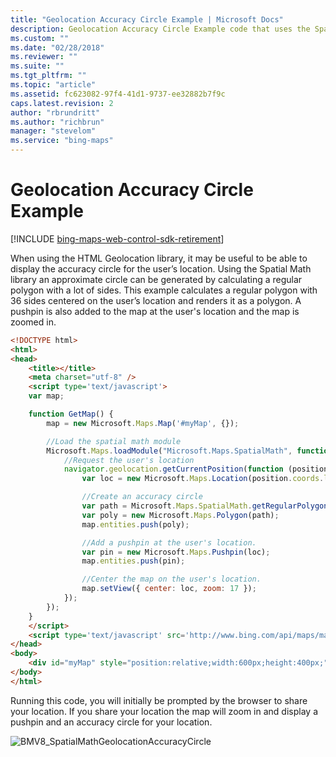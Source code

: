 ```yaml
---
title: "Geolocation Accuracy Circle Example | Microsoft Docs"
description: Geolocation Accuracy Circle Example code that uses the Spatial Math library to display the accuracy circle for the user’s location.
ms.custom: ""
ms.date: "02/28/2018"
ms.reviewer: ""
ms.suite: ""
ms.tgt_pltfrm: ""
ms.topic: "article"
ms.assetid: fc623082-97f4-41d1-9737-ee32882b7f9c
caps.latest.revision: 2
author: "rbrundritt"
ms.author: "richbrun"
manager: "stevelom"
ms.service: "bing-maps"
---
```


# Geolocation Accuracy Circle Example

[!INCLUDE [bing-maps-web-control-sdk-retirement](../../../includes/bing-maps-web-control-sdk-retirement.md)]

When using the HTML Geolocation library, it may be useful to be able to display the accuracy circle for the user’s location. Using the Spatial Math library an approximate circle can be generated by calculating a regular polygon with a lot of sides. This example calculates a regular polygon with 36 sides centered on the user’s location and renders it as a polygon. A pushpin is also added to the map at the user's location and the map is zoomed in. 

```html
<!DOCTYPE html>
<html>
<head>
    <title></title>
    <meta charset="utf-8" />
    <script type='text/javascript'>
    var map;

    function GetMap() {
        map = new Microsoft.Maps.Map('#myMap', {});

        //Load the spatial math module
        Microsoft.Maps.loadModule("Microsoft.Maps.SpatialMath", function () {
            //Request the user's location
            navigator.geolocation.getCurrentPosition(function (position) {
                var loc = new Microsoft.Maps.Location(position.coords.latitude, position.coords.longitude);

                //Create an accuracy circle
                var path = Microsoft.Maps.SpatialMath.getRegularPolygon(loc, position.coords.accuracy, 36,  Microsoft.Maps.SpatialMath.Meters);
                var poly = new Microsoft.Maps.Polygon(path);
                map.entities.push(poly);

                //Add a pushpin at the user's location.
                var pin = new Microsoft.Maps.Pushpin(loc);
                map.entities.push(pin);

                //Center the map on the user's location.
                map.setView({ center: loc, zoom: 17 });
            });
        });
    }
    </script>
    <script type='text/javascript' src='http://www.bing.com/api/maps/mapcontrol?callback=GetMap&key=[YOUR_BING_MAPS_KEY]' async defer></script>
</head>
<body>
    <div id="myMap" style="position:relative;width:600px;height:400px;"></div>
</body>
</html>
```

Running this code, you will initially be prompted by the browser to share your location. If you share your location the map will zoom in and display a pushpin and an accuracy circle for your location.

![BMV8_SpatialMathGeolocationAccuracyCircle](../../media/bmv8-spatialmathgeolocationaccuracycircle.PNG)
